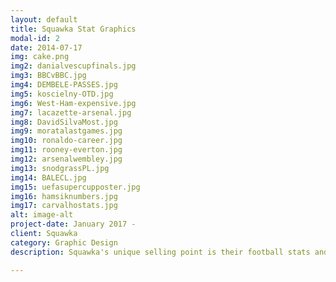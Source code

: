 ```yaml
---
layout: default
title: Squawka Stat Graphics
modal-id: 2
date: 2014-07-17
img: cake.png
img2: danialvescupfinals.jpg
img3: BBCvBBC.jpg
img4: DEMBELE-PASSES.jpg
img5: koscielny-OTD.jpg
img6: West-Ham-expensive.jpg
img7: lacazette-arsenal.jpg
img8: DavidSilvaMost.jpg
img9: moratalastgames.jpg
img10: ronaldo-career.jpg
img11: rooney-everton.jpg
img12: arsenalwembley.jpg
img13: snodgrassPL.jpg
img14: BALECL.jpg
img15: uefasupercupposter.jpg
img16: hamsiknumbers.jpg
img17: carvalhostats.jpg
alt: image-alt
project-date: January 2017 -
client: Squawka
category: Graphic Design
description: Squawka's unique selling point is their football stats and one of the most important things was to create visualisations and graphics of these stats that both looked good and portrayed the statistic.

---
```


